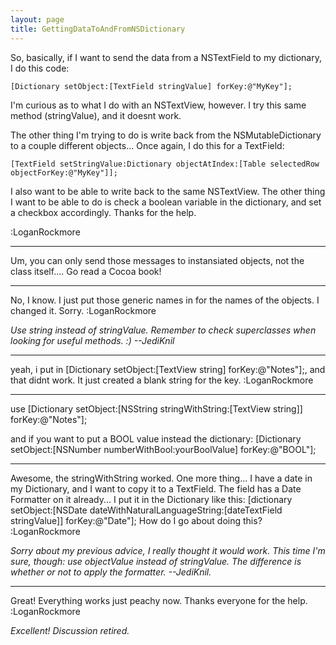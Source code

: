 ```yaml
---
layout: page
title: GettingDataToAndFromNSDictionary
---
```


So, basically, if I want to send the data from a NSTextField to my dictionary, I do this code:

    [Dictionary setObject:[TextField stringValue] forKey:@"MyKey"];

I'm curious as to what I do with an NSTextView, however.  I try this same method (stringValue), and it doesnt work.


The other thing I'm trying to do is write back from the NSMutableDictionary to a couple different objects... Once again, I do this for a TextField:

    [TextField setStringValue:Dictionary objectAtIndex:[Table selectedRow objectForKey:@"MyKey"]];

I also want to be able to write back to the same NSTextView.  The other thing I want to be able to do is check a boolean variable in the dictionary, and set a checkbox accordingly.  Thanks for the help.

:LoganRockmore

----

Um, you can only send those messages to instansiated objects, not the class itself.... Go read a Cocoa book!

----

No, I know.  I just put those generic names in for the names of the objects.  I changed it.  Sorry.  :LoganRockmore

*Use     string instead of     stringValue. Remember to check superclasses when looking for useful methods. :) --JediKnil*

----

yeah, i put in     [Dictionary setObject:[TextView string] forKey:@"Notes"];, and that didnt work.  It just created a blank string for the key.  :LoganRockmore

----

use     [Dictionary setObject:[NSString stringWithString:[TextView string]] forKey:@"Notes"];

and if you want to put a BOOL value instead the dictionary:     [Dictionary setObject:[NSNumber numberWithBool:yourBoolValue] forKey:@"BOOL"];

----

Awesome, the stringWithString worked.  One more thing...  I have a date in my Dictionary, and I want to copy it to a TextField.  The field has a Date Formatter on it already... I put it in the Dictionary like this:      [dictionary setObject:[NSDate dateWithNaturalLanguageString:[dateTextField stringValue]] forKey:@"Date"];   How do I go about doing this?  :LoganRockmore

*Sorry about my previous advice, I really thought it would work. This time I'm sure, though: use     objectValue instead of     stringValue. The difference is whether or not to apply the formatter. --JediKnil.*

----

Great!  Everything works just peachy now.  Thanks everyone for the help.  :LoganRockmore

*Excellent! Discussion retired.*

